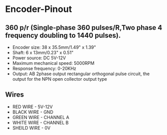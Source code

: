 # Encoder-Pinout
## 360 p/r (Single-phase 360 pulses/R,Two phase 4 frequency doubling to 1440 pulses). 
* Encoder size: 38 x 35.5mm/1.49" x 1.39"
* Shaft: 6 x 13mm/0.23" x 0.51"
* Power source: DC 5V-12V
* Maximum mechanical speed: 5000RPM
* Response frequency: 0-20KHz
* Output: AB 2phase output rectangular orthogonal pulse circuit, the output for the NPN open collector output type
## Wires
* RED WIRE - 5V-12V
* BLACK WIRE - GND
* GREEN WIRE - CHANNEL A
* WHITE WIRE - CHANNEL B
* SHEILD WIRE - 0V
